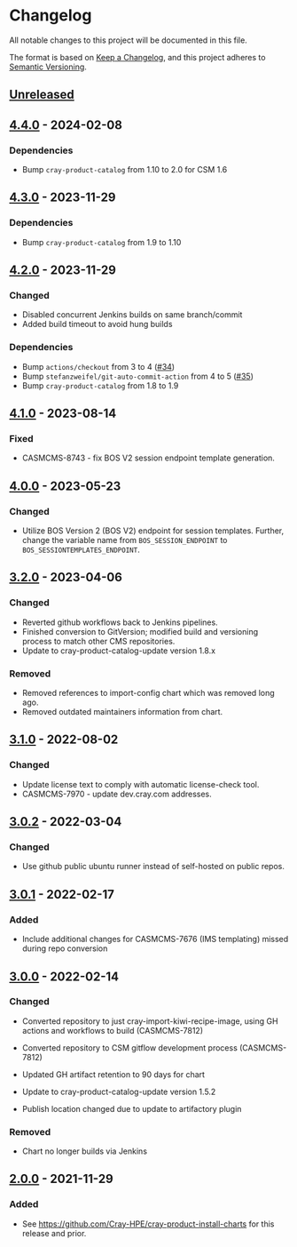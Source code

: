 # Changelog
All notable changes to this project will be documented in this file.

The format is based on [Keep a Changelog](https://keepachangelog.com/en/1.0.0/), and this project adheres to [Semantic Versioning](https://semver.org/spec/v2.0.0.html).

## [Unreleased]

## [4.4.0] - 2024-02-08

### Dependencies

- Bump `cray-product-catalog` from 1.10 to 2.0 for CSM 1.6

## [4.3.0] - 2023-11-29

### Dependencies

- Bump `cray-product-catalog` from 1.9 to 1.10

## [4.2.0] - 2023-11-29

### Changed

- Disabled concurrent Jenkins builds on same branch/commit
- Added build timeout to avoid hung builds

### Dependencies

- Bump `actions/checkout` from 3 to 4 ([#34](https://github.com/Cray-HPE/cray-import-kiwi-recipe-image/pull/34))
- Bump `stefanzweifel/git-auto-commit-action` from 4 to 5 ([#35](https://github.com/Cray-HPE/cray-import-kiwi-recipe-image/pull/35))
- Bump `cray-product-catalog` from 1.8 to 1.9

## [4.1.0] - 2023-08-14

### Fixed

- CASMCMS-8743 - fix BOS V2 session endpoint template generation.

## [4.0.0] - 2023-05-23

### Changed

- Utilize BOS Version 2 (BOS V2) endpoint for session templates. Further, change the variable name from `BOS_SESSION_ENDPOINT` to `BOS_SESSIONTEMPLATES_ENDPOINT`.

## [3.2.0] - 2023-04-06

### Changed

- Reverted github workflows back to Jenkins pipelines.
- Finished conversion to GitVersion; modified build and versioning process to match other CMS repositories.
- Update to cray-product-catalog-update version 1.8.x

### Removed

- Removed references to import-config chart which was removed long ago.
- Removed outdated maintainers information from chart.

## [3.1.0] - 2022-08-02

### Changed

- Update license text to comply with automatic license-check tool.
- CASMCMS-7970 - update dev.cray.com addresses.

## [3.0.2] - 2022-03-04

### Changed

- Use github public ubuntu runner instead of self-hosted on public repos.

## [3.0.1] - 2022-02-17

### Added

- Include additional changes for CASMCMS-7676 (IMS templating) missed during repo conversion

## [3.0.0] - 2022-02-14

### Changed

- Converted repository to just cray-import-kiwi-recipe-image, using GH actions and workflows to build (CASMCMS-7812)

- Converted repository to CSM gitflow development process (CASMCMS-7812)

- Updated GH artifact retention to 90 days for chart

- Update to cray-product-catalog-update version 1.5.2

- Publish location changed due to update to artifactory plugin

### Removed

- Chart no longer builds via Jenkins

## [2.0.0] - 2021-11-29

### Added

- See https://github.com/Cray-HPE/cray-product-install-charts for this release and prior.

[Unreleased]: https://github.com/Cray-HPE/cray-import-kiwi-recipe-image/compare/v4.4.0...HEAD

[4.4.0]: https://github.com/Cray-HPE/cray-import-kiwi-recipe-image/compare/v4.3.0...v4.4.0

[4.3.0]: https://github.com/Cray-HPE/cray-import-kiwi-recipe-image/compare/v4.2.0...v4.3.0

[4.2.0]: https://github.com/Cray-HPE/cray-import-kiwi-recipe-image/compare/v4.1.0...v4.2.0

[4.1.0]: https://github.com/Cray-HPE/cray-import-kiwi-recipe-image/compare/v4.0.0...v4.1.0

[4.0.0]: https://github.com/Cray-HPE/cray-import-kiwi-recipe-image/compare/v3.2.0...v4.0.0

[3.2.0]: https://github.com/Cray-HPE/cray-import-kiwi-recipe-image/compare/v3.1.0...v3.2.0

[3.1.0]: https://github.com/Cray-HPE/cray-import-kiwi-recipe-image/compare/v3.0.2...v3.1.0

[3.0.2]: https://github.com/Cray-HPE/cray-import-kiwi-recipe-image/compare/v3.0.1...v3.0.2

[3.0.1]: https://github.com/Cray-HPE/cray-import-kiwi-recipe-image/compare/v3.0.0...v3.0.1

[3.0.0]: https://github.com/Cray-HPE/cray-import-kiwi-recipe-image/compare/v2.0.0...v3.0.0

[2.0.0]: https://github.com/Cray-HPE/cray-product-install-charts/releases